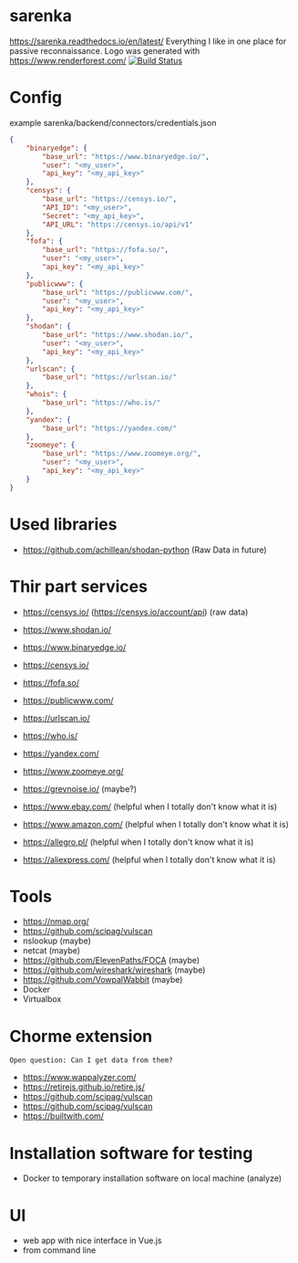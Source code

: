 # sarenka
https://sarenka.readthedocs.io/en/latest/
Everything I like in one place for passive reconnaissance.
Logo was generated with https://www.renderforest.com/
[![Build Status](https://travis-ci.org/joemccann/dillinger.svg?branch=master)](https://travis-ci.org/joemccann/dillinger)


# Config
example sarenka/backend/connectors/credentials.json

```json
{   
    "binaryedge": {
        "base_url": "https://www.binaryedge.io/",
        "user": "<my_user>",
        "api_key": "<my_api_key>"
    },
    "censys": {
        "base_url": "https://censys.io/",
        "API_ID": "<my_user>",
        "Secret": "<my_api_key>",
        "API_URL": "https://censys.io/api/v1"
    },
    "fofa": {
        "base_url": "https://fofa.so/",
        "user": "<my_user>",
        "api_key": "<my_api_key>"
    },
    "publicwww": {
        "base_url": "https://publicwww.com/",
        "user": "<my_user>",
        "api_key": "<my_api_key>"
    },
    "shodan": {
        "base_url": "https://www.shodan.io/",
        "user": "<my_user>",
        "api_key": "<my_api_key>"
    },
    "urlscan": {
        "base_url": "https://urlscan.io/"
    },
    "whois": {
        "base_url": "https://who.is/"
    },
    "yandex": {
        "base_url": "https://yandex.com/"
    },
    "zoomeye": {
        "base_url": "https://www.zoomeye.org/",
        "user": "<my_user>",
        "api_key": "<my_api_key>"
    }
}
```

# Used libraries
  - https://github.com/achillean/shodan-python (Raw Data in future)

# Thir part services
  - https://censys.io/ (https://censys.io/account/api) (raw data)
  - https://www.shodan.io/
  - https://www.binaryedge.io/
  - https://censys.io/
  - https://fofa.so/
  - https://publicwww.com/
  - https://urlscan.io/
  - https://who.is/
  - https://yandex.com/
  - https://www.zoomeye.org/

  - https://greynoise.io/ (maybe?)
  - https://www.ebay.com/ (helpful when I totally don't know what it is)
  - https://www.amazon.com/ (helpful when I totally don't know what it is)
  - https://allegro.pl/ (helpful when I totally don't know what it is)
  - https://aliexpress.com/ (helpful when I totally don't know what it is)

# Tools
  - https://nmap.org/ 
  - https://github.com/scipag/vulscan
  - nslookup (maybe)
  - netcat (maybe)
  - https://github.com/ElevenPaths/FOCA (maybe)
  - https://github.com/wireshark/wireshark (maybe)
  - https://github.com/VowpalWabbit (maybe)
  - Docker
  - Virtualbox

# Chorme extension
    Open question: Can I get data from them?
  - https://www.wappalyzer.com/
  - https://retirejs.github.io/retire.js/
  - https://github.com/scipag/vulscan
  - https://github.com/scipag/vulscan
  - https://builtwith.com/

# Installation software for testing
  - Docker to temporary installation software on local machine (analyze)

# UI
  - web app with nice interface in Vue.js
  - from command line

